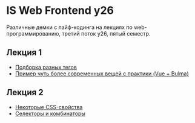 # IS Web Frontend y26

Различные демки с лайф-кодинга на лекциях по web-программированию, третий поток y26, пятый семестр.

## Лекция 1

* [Подборка разных тегов](lecture-01/index.html)
* [Пример чуть более современных вещей с практики (Vue + Bulma)](practice-01)

## Лекция 2

* [Некоторые CSS-свойства](lecture-02/properties.html)
* [Селекторы и комбинаторы](lecture-02/selectors.html)
